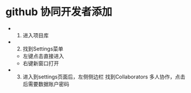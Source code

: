 # github 协同开发者添加
+ 1. 进入项目库
+ 2. 找到Settings菜单
   - 左键点击直接进入
   - 右键新窗口打开
+ 3. 进入到settings页面后，左侧侧边栏 找到Collaborators 多人协作，点击后需要数据账户密码